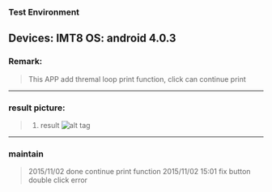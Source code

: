 ### Test Environment
Devices: IMT8
OS: android 4.0.3
---

### Remark:
>This APP add thremal loop print function, click can continue print 

---

### result picture:
> 1. result
![alt tag](https://github.com/showoowohs/Po_git/blob/master/ThermalPrinterWiFiSwitchLoop/dome/loop_thermal.gif)

---

### maintain
> 2015/11/02 done continue print function
> 2015/11/02 15:01 fix button double click error

